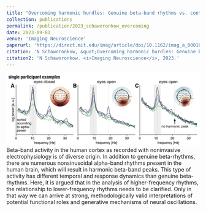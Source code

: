 ```yaml
---
title: "Overcoming harmonic hurdles: Genuine beta-band rhythms vs. contributions of alpha-band waveform shape"
collection: publications
permalink: /publication/2023_schaworonkow_overcoming
date: 2023-09-01
venue: 'Imaging Neuroscience'
paperurl: 'https://direct.mit.edu/imag/article/doi/10.1162/imag_a_00018/'
citation: 'N Schaworonkow, &quot;Overcoming harmonic hurdles: Genuine beta-band rhythms vs. contributions of alpha-band waveform shape.&quot; <i>Imaging Neuroscience</i>, 2023.'
citation2: 'N Schaworonkow. <i>Imaging Neuroscience</i>, 2023.'
---
```

![](../images/pub_beta.png)
Beta-band activity in the human cortex as recorded with noninvasive electrophysiology is of diverse origin. In addition to genuine beta-rhythms, there are numerous nonsinusoidal alpha-band rhythms present in the human brain, which will result in harmonic beta-band peaks. This type of activity has different temporal and response dynamics than genuine beta-rhythms. Here, it is argued that in the analysis of higher-frequency rhythms, the relationship to lower-frequency rhythms needs to be clarified. Only in that way we can arrive at strong, methodologically valid interpretations of potential functional roles and generative mechanisms of neural oscillations.






